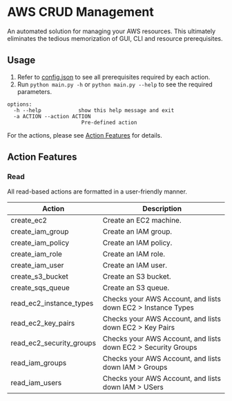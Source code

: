 # AWS CRUD Management

An automated solution for managing your AWS resources. This ultimately eliminates the tedious memorization of GUI, CLI and resource prerequisites.

## Usage

1. Refer to [config.json](config.json) to see all prerequisites required by each action.
2. Run `python main.py -h` or `python main.py --help` to see the required parameters.

```commandline
options:
  -h --help            show this help message and exit
  -a ACTION --action ACTION
                        Pre-defined action
```

For the actions, please see [Action Features](#action-features) for details.

## Action Features

### Read

All read-based actions are formatted in a user-friendly manner.

| Action                   | Description                                                   |
|--------------------------|---------------------------------------------------------------|
| create_ec2               | Create an EC2 machine.                                        |
| create_iam_group         | Create an IAM group.                                          |
| create_iam_policy        | Create an IAM policy.                                         |
| create_iam_role          | Create an IAM role.                                           |
| create_iam_user          | Create an IAM user.                                           |
| create_s3_bucket         | Create an S3 bucket.                                          |
| create_sqs_queue         | Create an S3 queue.                                           |
| read_ec2_instance_types  | Checks your AWS Account, and lists down EC2 > Instance Types  |
| read_ec2_key_pairs       | Checks your AWS Account, and lists down EC2 > Key Pairs       |
| read_ec2_security_groups | Checks your AWS Account, and lists down EC2 > Security Groups |
| read_iam_groups          | Checks your AWS Account, and lists down IAM > Groups          |
| read_iam_users           | Checks your AWS Account, and lists down IAM > USers           |